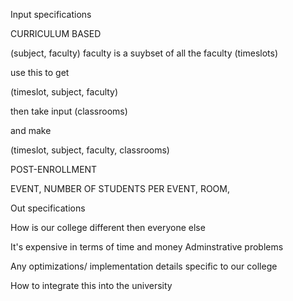 Input specifications

CURRICULUM BASED

(subject, faculty)
faculty is a suybset of all the faculty
(timeslots)


use this to get

(timeslot, subject, faculty)

then take input (classrooms)

and make

(timeslot, subject, faculty, classrooms)

POST-ENROLLMENT

EVENT, NUMBER OF STUDENTS PER EVENT, ROOM, 

Out specifications


How is our college different then everyone else

It's expensive in terms of time and money
Adminstrative problems

Any optimizations/ implementation details specific to our college



How to integrate this into the university 



